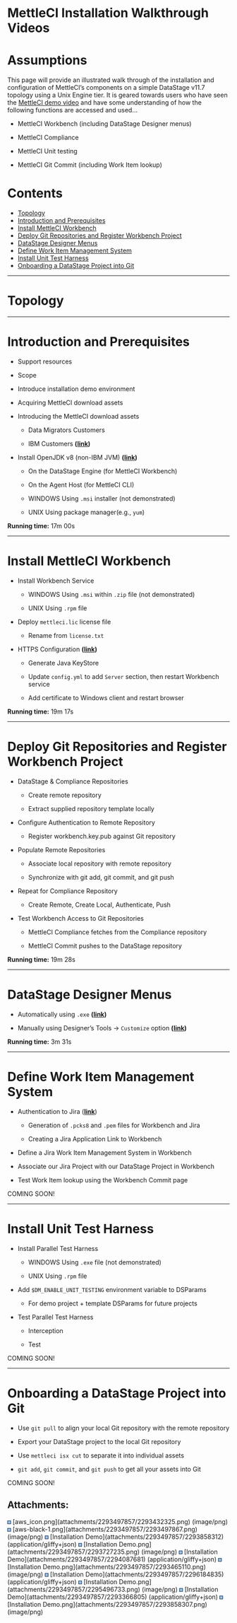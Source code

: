 # MettleCI Installation Walkthrough Videos

# Assumptions

This page will provide an illustrated walk through of the installation
and configuration of MettleCI’s components on a simple DataStage v11.7
topology using a Unix Engine tier. It is geared towards users who have
seen the
<a href="https://www.youtube.com/watch?v=QnZW68zdegU&amp;t=1719s"
rel="nofollow">MettleCI demo video</a> and have some understanding of
how the following functions are accessed and used…

-   MettleCI Workbench (including DataStage Designer menus)

-   MettleCI Compliance

-   MettleCI Unit testing

-   MettleCI Git Commit (including Work Item lookup)

# Contents

-   [Topology](#MettleCIInstallationWalkthroughVideos-Topology)
-   [Introduction and
    Prerequisites](#MettleCIInstallationWalkthroughVideos-IntroductionandPrerequisites)
-   [Install MettleCI
    Workbench](#MettleCIInstallationWalkthroughVideos-InstallMettleCIWorkbench)
-   [Deploy Git Repositories and Register Workbench
    Project](#MettleCIInstallationWalkthroughVideos-DeployGitRepositoriesandRegisterWorkbenchProject)
-   [DataStage Designer
    Menus](#MettleCIInstallationWalkthroughVideos-DataStageDesignerMenus)
-   [Define Work Item Management
    System](#MettleCIInstallationWalkthroughVideos-DefineWorkItemManagementSystem)
-   [Install Unit Test
    Harness](#MettleCIInstallationWalkthroughVideos-InstallUnitTestHarness)
-   [Onboarding a DataStage Project into
    Git](#MettleCIInstallationWalkthroughVideos-OnboardingaDataStageProjectintoGit)

------------------------------------------------------------------------

# Topology

------------------------------------------------------------------------

# Introduction and Prerequisites

-   Support resources

-   Scope

-   Introduce installation demo environment

-   Acquiring MettleCI download assets

-   Introducing the MettleCI download assets

    -   Data Migrators Customers

    -   IBM Customers **(**<a
        href="https://datamigrators.atlassian.net/wiki/spaces/MCIDOC/pages/2244149314/MettleCI+IBM+OEM+Release+History"
        data-linked-resource-id="2244149314" data-linked-resource-version="13"
        data-linked-resource-type="page"><strong>link</strong></a>**)**

-   Install OpenJDK v8 (non-IBM JVM)
    **(**<a href="Prerequisite_Java_Installation"
    data-linked-resource-id="488800406" data-linked-resource-version="24"
    data-linked-resource-type="page"><strong>link</strong></a>**)**

    -   On the DataStage Engine (for MettleCI Workbench)

    -   On the Agent Host (for MettleCI CLI)

    -   WINDOWS Using `.msi` installer (not demonstrated)

    -   UNIX Using package manager(e.g., `yum`)

**Running time:** 17m 00s

------------------------------------------------------------------------

# Install MettleCI Workbench

-   Install Workbench Service

    -   WINDOWS Using `.msi` within `.zip` file (not demonstrated)

    -   UNIX Using `.rpm` file

-   Deploy `mettleci.lic` license file

    -   Rename from `license.txt`

-   HTTPS Configuration
    **(**<a href="Configuring_MettleCI_Workbench_to_use_HTTPS"
    data-linked-resource-id="458556297" data-linked-resource-version="56"
    data-linked-resource-type="page"><strong>link</strong></a>**)**

    -   Generate Java KeyStore

    -   Update `config.yml` to add `Server` section, then restart
        Workbench service

    -   Add certificate to Windows client and restart browser

**Running time:** 19m 17s

------------------------------------------------------------------------

# Deploy Git Repositories and Register Workbench Project

-   DataStage & Compliance Repositories

    -   Create remote repository

    -   Extract supplied repository template locally

-   Configure Authentication to Remote Repository

    -   Register workbench.key.pub against Git repository

-   Populate Remote Repositories

    -   Associate local repository with remote repository

    -   Synchronize with git add, git commit, and git push

-   Repeat for Compliance Repository

    -   Create Remote, Create Local, Authenticate, Push

-   Test Workbench Access to Git Repositories

    -   MettleCI Compliance fetches from the Compliance repository

    -   MettleCI Commit pushes to the DataStage repository

**Running time:** 19m 28s

------------------------------------------------------------------------

# DataStage Designer Menus

-   Automatically using `.exe` **(**<a
    href="Integrating_MettleCI_Workbench_and_DataStage_Designer_on_Windows"
    data-linked-resource-id="454623235" data-linked-resource-version="15"
    data-linked-resource-type="page"><strong>link</strong></a>**)**

-   Manually using Designer’s Tools → `Customize` option **(**<a
    href="https://datamigrators.atlassian.net/wiki/spaces/MCIDOC/pages/745078910/No+permission+to+install+the+DataStage+Designer+MettleCI+menu+items"
    data-linked-resource-id="745078910" data-linked-resource-version="12"
    data-linked-resource-type="page"><strong>link</strong></a>**)**

**Running time:** 3m 31s

------------------------------------------------------------------------

# Define Work Item Management System

-   Authentication to Jira
    (<a href="#" rel="nofollow"><strong>link</strong></a>)

    -   Generation of `.pcks8` and `.pem` files for Workbench and Jira

    -   Creating a Jira Application Link to Workbench

-   Define a Jira Work Item Management System in Workbench

-   Associate our Jira Project with our DataStage Project in Workbench

-   Test Work Item lookup using the Workbench Commit page

COMING SOON!

------------------------------------------------------------------------

# Install Unit Test Harness

-   Install Parallel Test Harness

    -   WINDOWS Using `.exe` file (not demonstrated)

    -   UNIX Using `.rpm` file

-   Add `$DM_ENABLE_UNIT_TESTING` environment variable to DSParams

    -   For demo project + template DSParams for future projects

-   Test Parallel Test Harness

    -   Interception

    -   Test

COMING SOON!

------------------------------------------------------------------------

# Onboarding a DataStage Project into Git

-   Use `git pull` to align your local Git repository with the remote
    repository

-   Export your DataStage project to the local Git repository

-   Use `mettleci isx cut` to separate it into individual assets

-   `git add`, `git commit`, and `git push` to get all your assets into
    Git

COMING SOON!

## Attachments:

<img src="images/icons/bullet_blue.gif" width="8" height="8" />
[aws_icon.png](attachments/2293497857/2293432325.png) (image/png)  
<img src="images/icons/bullet_blue.gif" width="8" height="8" />
[aws-black-1.png](attachments/2293497857/2293497867.png) (image/png)  
<img src="images/icons/bullet_blue.gif" width="8" height="8" />
[Installation Demo](attachments/2293497857/2293858312)
(application/gliffy+json)  
<img src="images/icons/bullet_blue.gif" width="8" height="8" />
[Installation Demo.png](attachments/2293497857/2293727235.png)
(image/png)  
<img src="images/icons/bullet_blue.gif" width="8" height="8" />
[Installation Demo](attachments/2293497857/2294087681)
(application/gliffy+json)  
<img src="images/icons/bullet_blue.gif" width="8" height="8" />
[Installation Demo.png](attachments/2293497857/2293465110.png)
(image/png)  
<img src="images/icons/bullet_blue.gif" width="8" height="8" />
[Installation Demo](attachments/2293497857/2296184835)
(application/gliffy+json)  
<img src="images/icons/bullet_blue.gif" width="8" height="8" />
[Installation Demo.png](attachments/2293497857/2295496733.png)
(image/png)  
<img src="images/icons/bullet_blue.gif" width="8" height="8" />
[Installation Demo](attachments/2293497857/2293366805)
(application/gliffy+json)  
<img src="images/icons/bullet_blue.gif" width="8" height="8" />
[Installation Demo.png](attachments/2293497857/2293858307.png)
(image/png)  
